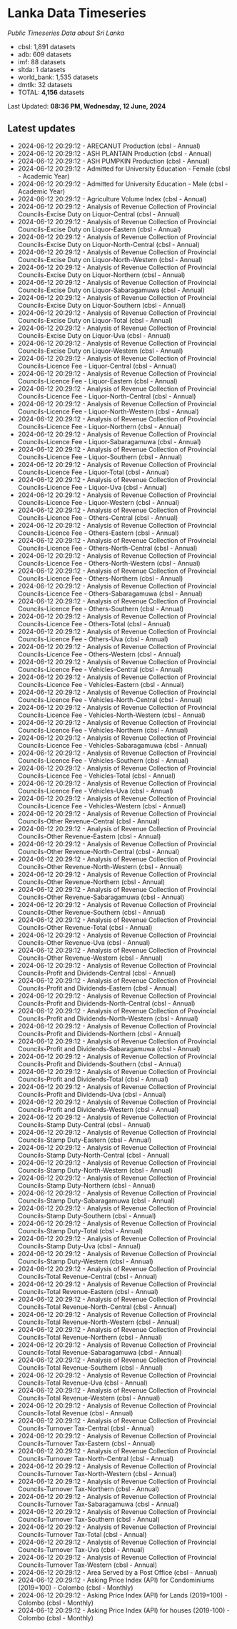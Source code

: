 # Lanka Data Timeseries
*Public Timeseries Data about Sri Lanka*

* cbsl: 1,891 datasets
* adb: 609 datasets
* imf: 88 datasets
* sltda: 1 datasets
* world_bank: 1,535 datasets
* dmtlk: 32 datasets
* TOTAL: **4,156** datasets

Last Updated: **08:36 PM, Wednesday, 12 June, 2024**

## Latest updates

* 2024-06-12 20:29:12 - ARECANUT Production (cbsl - Annual)
* 2024-06-12 20:29:12 - ASH PLANTAIN Production (cbsl - Annual)
* 2024-06-12 20:29:12 - ASH PUMPKIN Production (cbsl - Annual)
* 2024-06-12 20:29:12 - Admitted for University Education - Female (cbsl - Academic Year)
* 2024-06-12 20:29:12 - Admitted for University Education - Male (cbsl - Academic Year)
* 2024-06-12 20:29:12 - Agriculture Volume Index (cbsl - Annual)
* 2024-06-12 20:29:12 - Analysis of Revenue Collection of Provincial Councils-Excise Duty on Liquor-Central (cbsl - Annual)
* 2024-06-12 20:29:12 - Analysis of Revenue Collection of Provincial Councils-Excise Duty on Liquor-Eastern (cbsl - Annual)
* 2024-06-12 20:29:12 - Analysis of Revenue Collection of Provincial Councils-Excise Duty on Liquor-North-Central (cbsl - Annual)
* 2024-06-12 20:29:12 - Analysis of Revenue Collection of Provincial Councils-Excise Duty on Liquor-North-Western (cbsl - Annual)
* 2024-06-12 20:29:12 - Analysis of Revenue Collection of Provincial Councils-Excise Duty on Liquor-Northern (cbsl - Annual)
* 2024-06-12 20:29:12 - Analysis of Revenue Collection of Provincial Councils-Excise Duty on Liquor-Sabaragamuwa (cbsl - Annual)
* 2024-06-12 20:29:12 - Analysis of Revenue Collection of Provincial Councils-Excise Duty on Liquor-Southern (cbsl - Annual)
* 2024-06-12 20:29:12 - Analysis of Revenue Collection of Provincial Councils-Excise Duty on Liquor-Total (cbsl - Annual)
* 2024-06-12 20:29:12 - Analysis of Revenue Collection of Provincial Councils-Excise Duty on Liquor-Uva (cbsl - Annual)
* 2024-06-12 20:29:12 - Analysis of Revenue Collection of Provincial Councils-Excise Duty on Liquor-Western (cbsl - Annual)
* 2024-06-12 20:29:12 - Analysis of Revenue Collection of Provincial Councils-Licence Fee - Liquor-Central (cbsl - Annual)
* 2024-06-12 20:29:12 - Analysis of Revenue Collection of Provincial Councils-Licence Fee - Liquor-Eastern (cbsl - Annual)
* 2024-06-12 20:29:12 - Analysis of Revenue Collection of Provincial Councils-Licence Fee - Liquor-North-Central (cbsl - Annual)
* 2024-06-12 20:29:12 - Analysis of Revenue Collection of Provincial Councils-Licence Fee - Liquor-North-Western (cbsl - Annual)
* 2024-06-12 20:29:12 - Analysis of Revenue Collection of Provincial Councils-Licence Fee - Liquor-Northern (cbsl - Annual)
* 2024-06-12 20:29:12 - Analysis of Revenue Collection of Provincial Councils-Licence Fee - Liquor-Sabaragamuwa (cbsl - Annual)
* 2024-06-12 20:29:12 - Analysis of Revenue Collection of Provincial Councils-Licence Fee - Liquor-Southern (cbsl - Annual)
* 2024-06-12 20:29:12 - Analysis of Revenue Collection of Provincial Councils-Licence Fee - Liquor-Total (cbsl - Annual)
* 2024-06-12 20:29:12 - Analysis of Revenue Collection of Provincial Councils-Licence Fee - Liquor-Uva (cbsl - Annual)
* 2024-06-12 20:29:12 - Analysis of Revenue Collection of Provincial Councils-Licence Fee - Liquor-Western (cbsl - Annual)
* 2024-06-12 20:29:12 - Analysis of Revenue Collection of Provincial Councils-Licence Fee - Others-Central (cbsl - Annual)
* 2024-06-12 20:29:12 - Analysis of Revenue Collection of Provincial Councils-Licence Fee - Others-Eastern (cbsl - Annual)
* 2024-06-12 20:29:12 - Analysis of Revenue Collection of Provincial Councils-Licence Fee - Others-North-Central (cbsl - Annual)
* 2024-06-12 20:29:12 - Analysis of Revenue Collection of Provincial Councils-Licence Fee - Others-North-Western (cbsl - Annual)
* 2024-06-12 20:29:12 - Analysis of Revenue Collection of Provincial Councils-Licence Fee - Others-Northern (cbsl - Annual)
* 2024-06-12 20:29:12 - Analysis of Revenue Collection of Provincial Councils-Licence Fee - Others-Sabaragamuwa (cbsl - Annual)
* 2024-06-12 20:29:12 - Analysis of Revenue Collection of Provincial Councils-Licence Fee - Others-Southern (cbsl - Annual)
* 2024-06-12 20:29:12 - Analysis of Revenue Collection of Provincial Councils-Licence Fee - Others-Total (cbsl - Annual)
* 2024-06-12 20:29:12 - Analysis of Revenue Collection of Provincial Councils-Licence Fee - Others-Uva (cbsl - Annual)
* 2024-06-12 20:29:12 - Analysis of Revenue Collection of Provincial Councils-Licence Fee - Others-Western (cbsl - Annual)
* 2024-06-12 20:29:12 - Analysis of Revenue Collection of Provincial Councils-Licence Fee - Vehicles-Central (cbsl - Annual)
* 2024-06-12 20:29:12 - Analysis of Revenue Collection of Provincial Councils-Licence Fee - Vehicles-Eastern (cbsl - Annual)
* 2024-06-12 20:29:12 - Analysis of Revenue Collection of Provincial Councils-Licence Fee - Vehicles-North-Central (cbsl - Annual)
* 2024-06-12 20:29:12 - Analysis of Revenue Collection of Provincial Councils-Licence Fee - Vehicles-North-Western (cbsl - Annual)
* 2024-06-12 20:29:12 - Analysis of Revenue Collection of Provincial Councils-Licence Fee - Vehicles-Northern (cbsl - Annual)
* 2024-06-12 20:29:12 - Analysis of Revenue Collection of Provincial Councils-Licence Fee - Vehicles-Sabaragamuwa (cbsl - Annual)
* 2024-06-12 20:29:12 - Analysis of Revenue Collection of Provincial Councils-Licence Fee - Vehicles-Southern (cbsl - Annual)
* 2024-06-12 20:29:12 - Analysis of Revenue Collection of Provincial Councils-Licence Fee - Vehicles-Total (cbsl - Annual)
* 2024-06-12 20:29:12 - Analysis of Revenue Collection of Provincial Councils-Licence Fee - Vehicles-Uva (cbsl - Annual)
* 2024-06-12 20:29:12 - Analysis of Revenue Collection of Provincial Councils-Licence Fee - Vehicles-Western (cbsl - Annual)
* 2024-06-12 20:29:12 - Analysis of Revenue Collection of Provincial Councils-Other Revenue-Central (cbsl - Annual)
* 2024-06-12 20:29:12 - Analysis of Revenue Collection of Provincial Councils-Other Revenue-Eastern (cbsl - Annual)
* 2024-06-12 20:29:12 - Analysis of Revenue Collection of Provincial Councils-Other Revenue-North-Central (cbsl - Annual)
* 2024-06-12 20:29:12 - Analysis of Revenue Collection of Provincial Councils-Other Revenue-North-Western (cbsl - Annual)
* 2024-06-12 20:29:12 - Analysis of Revenue Collection of Provincial Councils-Other Revenue-Northern (cbsl - Annual)
* 2024-06-12 20:29:12 - Analysis of Revenue Collection of Provincial Councils-Other Revenue-Sabaragamuwa (cbsl - Annual)
* 2024-06-12 20:29:12 - Analysis of Revenue Collection of Provincial Councils-Other Revenue-Southern (cbsl - Annual)
* 2024-06-12 20:29:12 - Analysis of Revenue Collection of Provincial Councils-Other Revenue-Total (cbsl - Annual)
* 2024-06-12 20:29:12 - Analysis of Revenue Collection of Provincial Councils-Other Revenue-Uva (cbsl - Annual)
* 2024-06-12 20:29:12 - Analysis of Revenue Collection of Provincial Councils-Other Revenue-Western (cbsl - Annual)
* 2024-06-12 20:29:12 - Analysis of Revenue Collection of Provincial Councils-Profit and Dividends-Central (cbsl - Annual)
* 2024-06-12 20:29:12 - Analysis of Revenue Collection of Provincial Councils-Profit and Dividends-Eastern (cbsl - Annual)
* 2024-06-12 20:29:12 - Analysis of Revenue Collection of Provincial Councils-Profit and Dividends-North-Central (cbsl - Annual)
* 2024-06-12 20:29:12 - Analysis of Revenue Collection of Provincial Councils-Profit and Dividends-North-Western (cbsl - Annual)
* 2024-06-12 20:29:12 - Analysis of Revenue Collection of Provincial Councils-Profit and Dividends-Northern (cbsl - Annual)
* 2024-06-12 20:29:12 - Analysis of Revenue Collection of Provincial Councils-Profit and Dividends-Sabaragamuwa (cbsl - Annual)
* 2024-06-12 20:29:12 - Analysis of Revenue Collection of Provincial Councils-Profit and Dividends-Southern (cbsl - Annual)
* 2024-06-12 20:29:12 - Analysis of Revenue Collection of Provincial Councils-Profit and Dividends-Total (cbsl - Annual)
* 2024-06-12 20:29:12 - Analysis of Revenue Collection of Provincial Councils-Profit and Dividends-Uva (cbsl - Annual)
* 2024-06-12 20:29:12 - Analysis of Revenue Collection of Provincial Councils-Profit and Dividends-Western (cbsl - Annual)
* 2024-06-12 20:29:12 - Analysis of Revenue Collection of Provincial Councils-Stamp Duty-Central (cbsl - Annual)
* 2024-06-12 20:29:12 - Analysis of Revenue Collection of Provincial Councils-Stamp Duty-Eastern (cbsl - Annual)
* 2024-06-12 20:29:12 - Analysis of Revenue Collection of Provincial Councils-Stamp Duty-North-Central (cbsl - Annual)
* 2024-06-12 20:29:12 - Analysis of Revenue Collection of Provincial Councils-Stamp Duty-North-Western (cbsl - Annual)
* 2024-06-12 20:29:12 - Analysis of Revenue Collection of Provincial Councils-Stamp Duty-Northern (cbsl - Annual)
* 2024-06-12 20:29:12 - Analysis of Revenue Collection of Provincial Councils-Stamp Duty-Sabaragamuwa (cbsl - Annual)
* 2024-06-12 20:29:12 - Analysis of Revenue Collection of Provincial Councils-Stamp Duty-Southern (cbsl - Annual)
* 2024-06-12 20:29:12 - Analysis of Revenue Collection of Provincial Councils-Stamp Duty-Total (cbsl - Annual)
* 2024-06-12 20:29:12 - Analysis of Revenue Collection of Provincial Councils-Stamp Duty-Uva (cbsl - Annual)
* 2024-06-12 20:29:12 - Analysis of Revenue Collection of Provincial Councils-Stamp Duty-Western (cbsl - Annual)
* 2024-06-12 20:29:12 - Analysis of Revenue Collection of Provincial Councils-Total Revenue-Central (cbsl - Annual)
* 2024-06-12 20:29:12 - Analysis of Revenue Collection of Provincial Councils-Total Revenue-Eastern (cbsl - Annual)
* 2024-06-12 20:29:12 - Analysis of Revenue Collection of Provincial Councils-Total Revenue-North-Central (cbsl - Annual)
* 2024-06-12 20:29:12 - Analysis of Revenue Collection of Provincial Councils-Total Revenue-North-Western (cbsl - Annual)
* 2024-06-12 20:29:12 - Analysis of Revenue Collection of Provincial Councils-Total Revenue-Northern (cbsl - Annual)
* 2024-06-12 20:29:12 - Analysis of Revenue Collection of Provincial Councils-Total Revenue-Sabaragamuwa (cbsl - Annual)
* 2024-06-12 20:29:12 - Analysis of Revenue Collection of Provincial Councils-Total Revenue-Southern (cbsl - Annual)
* 2024-06-12 20:29:12 - Analysis of Revenue Collection of Provincial Councils-Total Revenue-Uva (cbsl - Annual)
* 2024-06-12 20:29:12 - Analysis of Revenue Collection of Provincial Councils-Total Revenue-Western (cbsl - Annual)
* 2024-06-12 20:29:12 - Analysis of Revenue Collection of Provincial Councils-Total Revenue (cbsl - Annual)
* 2024-06-12 20:29:12 - Analysis of Revenue Collection of Provincial Councils-Turnover Tax-Central (cbsl - Annual)
* 2024-06-12 20:29:12 - Analysis of Revenue Collection of Provincial Councils-Turnover Tax-Eastern (cbsl - Annual)
* 2024-06-12 20:29:12 - Analysis of Revenue Collection of Provincial Councils-Turnover Tax-North-Central (cbsl - Annual)
* 2024-06-12 20:29:12 - Analysis of Revenue Collection of Provincial Councils-Turnover Tax-North-Western (cbsl - Annual)
* 2024-06-12 20:29:12 - Analysis of Revenue Collection of Provincial Councils-Turnover Tax-Northern (cbsl - Annual)
* 2024-06-12 20:29:12 - Analysis of Revenue Collection of Provincial Councils-Turnover Tax-Sabaragamuwa (cbsl - Annual)
* 2024-06-12 20:29:12 - Analysis of Revenue Collection of Provincial Councils-Turnover Tax-Southern (cbsl - Annual)
* 2024-06-12 20:29:12 - Analysis of Revenue Collection of Provincial Councils-Turnover Tax-Total (cbsl - Annual)
* 2024-06-12 20:29:12 - Analysis of Revenue Collection of Provincial Councils-Turnover Tax-Uva (cbsl - Annual)
* 2024-06-12 20:29:12 - Analysis of Revenue Collection of Provincial Councils-Turnover Tax-Western (cbsl - Annual)
* 2024-06-12 20:29:12 - Area Served by a Post Office (cbsl - Annual)
* 2024-06-12 20:29:12 - Asking Price Index (API) for Condominiums (2019=100) - Colombo (cbsl - Monthly)
* 2024-06-12 20:29:12 - Asking Price Index (API) for Lands (2019=100) - Colombo (cbsl - Monthly)
* 2024-06-12 20:29:12 - Asking Price Index (API) for houses (2019-100) - Colombo (cbsl - Monthly)